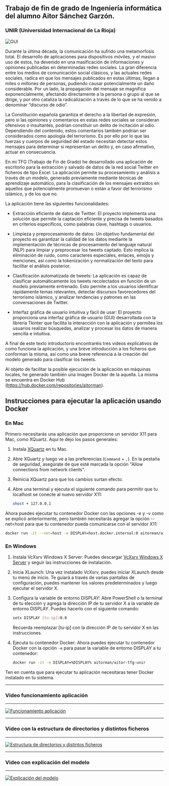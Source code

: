 ## Trabajo de fin de grado de Ingeniería informática del alumno Aitor Sánchez Garzón.
### UNIR (Universidad Internacional de La Rioja)

![GUI](https://user-images.githubusercontent.com/30757903/227030858-d44fcef9-64c1-4d58-a5ee-3c162281adc5.jpeg)


Durante la última década, la comunicación ha sufrido una metamorfosis total. El desarrollo de aplicaciones para dispositivos móviles, y el masivo uso de estos, ha devenido en una masificación de informaciones y opiniones publicadas en determinadas redes sociales. 
La gran diferencia entre los medios de comunicación social clásicos, y las actuales redes sociales, radica en que los mensajes publicados en estas últimas, llegan a miles o millones de personas, pudiendo causar potencialmente un daño considerable. Por un lado, la propagación del mensaje se magnifica exponencialmente, afectando directamente a la persona o grupo al que se dirige, y por otro cataliza la radicalización a través de lo que se ha venido a denominar “discurso de odio”.

La Constitución española garantiza el derecho a la libertad de expresión, pero si las opiniones y comentarios en estas redes sociales se consideran ofensivos o insultantes, podrían constituir un delito de incitación al odio. Dependiendo del contenido, estos comentarios también podrían ser considerados como apología del terrorismo. Es por ello por lo que las fuerzas y cuerpos de seguridad del estado necesitan detectar estos mensajes para determinar si representan un delito y, en caso afirmativo, actuar en consecuencia.

En mi TFG (Trabajo de Fin de Grado) he desarrollado una aplicación de escritorio para la extracción y salvado de datos de la red social Twitter en ficheros de tipo Excel. La aplicación permite su procesamiento y análisis a través de un modelo, generado previamente mediante técnicas de aprendizaje automático, para la clasificación de los mensajes extraídos en aquellos que potencialmente promuevan o están a favor del terrorismo islámico, y de los que no. 

La aplicación tiene las siguientes funcionalidades:

* Extracción eficiente de datos de Twitter: El proyecto implementa una solución que permite la captación eficiente y precisa de tweets basados en criterios específicos, como palabras clave, hashtags o usuarios. 

* Limpieza y preprocesamiento de datos: Un objetivo fundamental del proyecto es garantizar la calidad de los datos mediante la implementación de técnicas de procesamiento del lenguaje natural (NLP) para limpiar y preprocesar los tweets captado. Esto implica la eliminación de ruido, como caracteres especiales, enlaces, emojis y menciones, así como la tokenización y normalización del texto para facilitar el análisis posterior.

* Clasificación automatizada de tweets: La aplicación es capaz de clasificar automáticamente los tweets recolectados en función de un modelo previamente entrenado. Esto permite a los usuarios identificar rápidamente temas relevantes, detectar discursos favorecedores del terrorismo islámico, y analizar tendencias y patrones en las conversaciones de Twitter.

* Interfaz gráfica de usuario intuitiva y fácil de usar: El proyecto proporciona una interfaz gráfica de usuario (GUI) desarrollada con la librería Tkinter que facilita la interacción con la aplicación y permitea los usuarios realizar búsquedas, analizar y procesar los datos de manera sencilla e intuitiva.


A final de este texto introductorio encontraréis tres videos explicativos de como funciona la aplicación, y una breve introducción a los ficheros que conforman la misma, así como una breve referencia a la creación del modelo generado para clasificar los tweets.


Al objeto de facilitar la posible ejecución de la aplicación en máquinas locales, he generado también una imagen Docker de la aquella. La misma se encuentra en Docker Hub (https://hub.docker.com/repositories/aitorman).

## Instrucciones para ejecutar la aplicación usando Docker

### En Mac

Primero necesitarás una aplicación que proporcione un servidor X11 para Mac, como XQuartz. Aquí te dejo los pasos generales:

1. Instala [XQuartz](https://www.xquartz.org/) en tu Mac.

2. Abre XQuartz y luego ve a las preferencias (`Command` + `,`). En la pestaña de seguridad, asegúrate de que esté marcada la opción "Allow connections from network clients".

3. Reinicia XQuartz para que los cambios surtan efecto.

4. Abre una terminal y ejecuta el siguiente comando para permitir que tu localhost se conecte al nuevo servidor X11:

   ```bash
   xhost + 127.0.0.1
   ```

Ahora puedes ejecutar tu contenedor Docker con las opciones -e y -v como se explicó anteriormente, pero también necesitarás agregar la opción --net=host para que tu contenedor pueda comunicarse con el servidor X11:


   ```bash
   docker run -it --net=host -e DISPLAY=host.docker.internal:0 aitorman/aitor-tfg-unir
   ```
    
### En Windows

1. Instala VcXsrv Windows X Server: Puedes descargar [VcXsrv Windows X Server](https://sourceforge.net/projects/vcxsrv/) y seguir las instrucciones de instalación.

2. Inicia XLaunch: Una vez instalado VcXsrv, puedes iniciar XLaunch desde tu menú de inicio. Te guiará a través de varias pantallas de configuración, puedes mantener los valores predeterminados y luego ejecutar el servidor X.

3. Configura la variable de entorno DISPLAY: Abre PowerShell o la terminal de tu elección y agrega la dirección IP de tu servidor X a la variable de entorno DISPLAY. Puedes hacerlo con el siguiente comando:


   ```bash
   setx DISPLAY [tu-ip]:0.0
   ```

    Recuerda reemplazar [tu-ip] con la dirección IP de tu servidor X en las instrucciones.

4. Ejecuta tu contenedor Docker: Ahora puedes ejecutar tu contenedor Docker con la opción `-e` para pasar la variable de entorno DISPLAY a tu contenedor:

    ```bash
    docker run -it -e DISPLAY=%DISPLAY% aitorman/aitor-tfg-unir
    ```


Ten en cuenta que para ejecutar tu aplicación necesitaras tener Docker instalado en tu sistema. 


-----------------------------------
### Video funcionamiento aplicación
-----------------------------------
[![Funcionamiento aplicación](https://img.youtube.com/vi/M7gv71N6dwg/0.jpg)](https://youtu.be/M7gv71N6dwg "Aplicación búsqueda y clasificación de tweets")

-----------------------------------
### Video con la estructura de directorios y distintos ficheros
-----------------------------------
[![Estructura de directorios y distintos ficheros](https://img.youtube.com/vi/yNNKi3r1JQo/0.jpg)](https://youtu.be/yNNKi3r1JQo "Aplicación búsqueda y clasificación de tweets")

-----------------------------------
### Video con explicación del modelo
-----------------------------------
[![Explicación del modelo](https://img.youtube.com/vi/YYCA7AtKmiQ/0.jpg)](https://youtu.be/YYCA7AtKmiQ "Aplicación búsqueda y clasificación de tweets")
